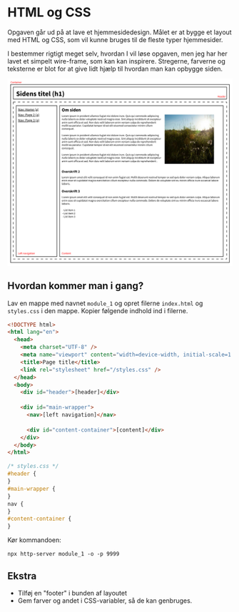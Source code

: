 # HTML og CSS

Opgaven går ud på at lave et hjemmesidedesign. Målet er at bygge et layout med HTML og CSS, som vil kunne bruges til de fleste typer hjemmesider.

I bestemmer rigtigt meget selv, hvordan I vil løse opgaven, men jeg har her lavet et simpelt wire-frame, som kan kan inspirere.
Stregerne, farverne og teksterne er blot for at give lidt hjælp til hvordan man kan opbygge siden.

![Layout](../assets/layout.png "Layout")

## Hvordan kommer man i gang?

Lav en mappe med navnet `module_1` og opret filerne `index.html` og `styles.css` i den mappe. Kopier følgende indhold ind i filerne.

```html
<!DOCTYPE html>
<html lang="en">
  <head>
    <meta charset="UTF-8" />
    <meta name="viewport" content="width=device-width, initial-scale=1.0" />
    <title>Page title</title>
    <link rel="stylesheet" href="/styles.css" />
  </head>
  <body>
    <div id="header">[header]</div>

    <div id="main-wrapper">
      <nav>[left navigation]</nav>

      <div id="content-container">[content]</div>
    </div>
  </body>
</html>
```

```css
/* styles.css */
#header {
}
#main-wrapper {
}
nav {
}
#content-container {
}
```

Kør kommandoen:

```
npx http-server module_1 -o -p 9999
```

##

## Ekstra

- Tilføj en "footer" i bunden af layoutet
- Gem farver og andet i CSS-variabler, så de kan genbruges.
